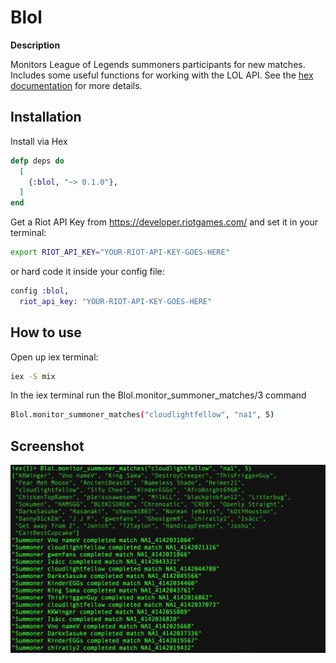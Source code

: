 # Blol

**Description**

Monitors League of Legends summoners participants for new matches. Includes some useful functions for working with the LOL API. See the [hex documentation](https://hexdocs.pm/blol/0.1.0/Blol.html) for more details. 


## Installation

Install via Hex

```elixir
defp deps do
  [
    {:blol, "~> 0.1.0"},
  ]
end
```

Get a Riot API Key from https://developer.riotgames.com/ and set it in your terminal:

```bash
export RIOT_API_KEY="YOUR-RIOT-API-KEY-GOES-HERE"
```

or hard code it inside your config file:
```elixir
config :blol,
  riot_api_key: "YOUR-RIOT-API-KEY-GOES-HERE"
```


## How to use

Open up iex terminal:

```bash
iex -S mix
```

In the iex terminal run the Blol.monitor_summoner_matches/3 command

```bash
Blol.monitor_summoner_matches("cloudlightfellow", "na1", 5)
```

## Screenshot
![Alt text](./screenshot.png?raw=true "Optional Title")

